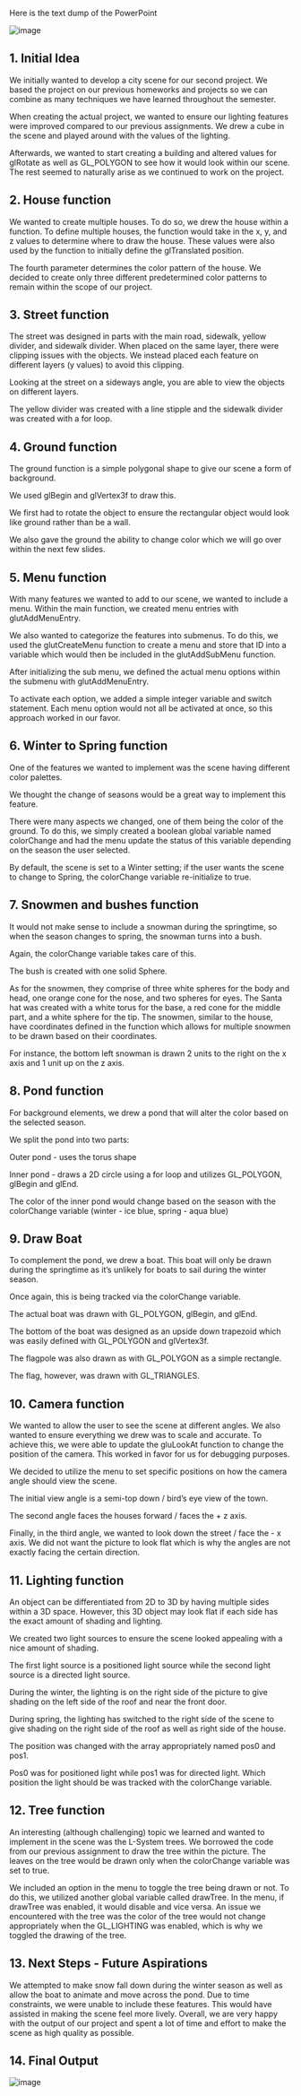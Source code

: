 Here is the text dump of the PowerPoint

![image](https://user-images.githubusercontent.com/48773747/145900540-9e3481c4-4c58-4cf9-b3cc-10cefea12bf7.png)

## 1. Initial Idea
We initially wanted to develop a city scene for our second project. We based the project on our previous homeworks and projects so we can combine as many techniques we have learned throughout the semester. 

When creating the actual project, we wanted to ensure our lighting features were improved compared to our previous assignments. We drew a cube in the scene and played around with the values of the lighting. 

Afterwards, we wanted to start creating a building and altered values for glRotate as well as GL_POLYGON to see how it would look within our scene. The rest seemed to naturally arise as we continued to work on the project.

## 2. House function

We wanted to create multiple houses. To do so, we drew the house within a function. To define multiple houses, the function would take in the x, y, and z values to determine where to draw the house. These values were also used by the function to initially define the glTranslated position.

The fourth parameter determines the color pattern of the house. We decided to create only three different predetermined color patterns to remain within the scope of our project.

## 3. Street function

The street was designed in parts with the main road, sidewalk, yellow divider, and sidewalk divider. When placed on the same layer, there were clipping issues with the objects. We instead placed each feature on different layers (y values) to avoid this clipping. 

Looking at the street on a sideways angle, you are able to view the objects on different layers. 

The yellow divider was created with a line stipple and the sidewalk divider was created with a for loop.

## 4. Ground function

The ground function is a simple polygonal shape to give our scene a form of background. 

We used glBegin and glVertex3f to draw this. 

We first had to rotate the object to ensure the rectangular object would look like ground rather than be a wall. 

We also gave the ground the ability to change color which we will go over within the next few slides.

## 5. Menu function

With many features we wanted to add to our scene, we wanted to include a menu. Within the main function, we created menu entries with glutAddMenuEntry. 

We also wanted to categorize the features into submenus. To do this, we used the glutCreateMenu function to create a menu and store that ID into a variable which would then be included in the glutAddSubMenu function. 

After initializing the sub menu, we defined the actual menu options within the submenu with glutAddMenuEntry. 

To activate each option, we added a simple integer variable and switch statement. Each menu option would not all be activated at once, so this approach worked in our favor.

## 6. Winter to Spring function

One of the features we wanted to implement was the scene having different color palettes.  

We thought the change of seasons would be a great way to implement this feature. 

There were many aspects we changed, one of them being the color of the ground. To do this, we simply created a boolean global variable named colorChange and had the menu update the status of this variable depending on the season the user selected. 

By default, the scene is set to a Winter setting; if the user wants the scene to change to Spring, the colorChange variable re-initialize to true. 

## 7. Snowmen and bushes function

It would not make sense to include a snowman during the springtime, so when the season changes to spring, the snowman turns into a bush. 

Again, the colorChange variable takes care of this. 

The bush is created with one solid Sphere. 

As for the snowmen, they comprise of three white spheres for the body and head, one orange cone for the nose, and two spheres for eyes. The Santa hat was created with a white torus for the base, a red cone for the middle part, and a white sphere for the tip. 
The snowmen, similar to the house, have coordinates defined in the function which allows for multiple snowmen to be drawn based on their coordinates. 

For instance, the bottom left snowman is drawn 2 units to the right on the x axis and 1 unit up on the z axis.

## 8. Pond function

For background elements, we drew a pond that will alter the color based on the selected season. 

We split the pond into two parts: 

Outer pond - uses the torus shape 

Inner pond - draws a 2D circle using a for loop and utilizes GL_POLYGON, glBegin and glEnd. 

The color of the inner pond would change based on the season with the colorChange variable (winter - ice blue, spring - aqua blue)

## 9. Draw Boat

To complement the pond, we drew a boat. This boat will only be drawn during the springtime as it’s unlikely for boats to sail during the winter season.

Once again, this is being tracked via the colorChange variable. 

The actual boat was drawn with GL_POLYGON, glBegin, and glEnd. 

The bottom of the boat was designed as an upside down trapezoid which was easily defined with GL_POLYGON and glVertex3f. 

The flagpole was also drawn as with GL_POLYGON as a simple rectangle. 

The flag, however, was drawn with GL_TRIANGLES. 

## 10. Camera function

We wanted to allow the user to see the scene at different angles. We also wanted to ensure everything we drew was to scale and accurate. To achieve this, we were able to update the gluLookAt function to change the position of the camera. This worked in favor for us for debugging purposes. 

We decided to utilize the menu to set specific positions on how the camera angle should view the scene. 

The initial view angle is a semi-top down / bird’s eye view of the town. 

The second angle faces the houses forward / faces the + z axis. 

Finally, in the third angle, we wanted to look down the street / face the - x axis. We did not want the picture to look flat which is why the angles are not exactly facing the certain direction.

## 11. Lighting function

An object can be differentiated from 2D to 3D by having multiple sides within a 3D space. However, this 3D object may look flat if each side has the exact amount of shading and lighting. 

We created two light sources to ensure the scene looked appealing with a nice amount of shading. 

The first light source is a positioned light source while the second light source is a directed light source. 

During the winter, the lighting is on the right side of the picture to give shading on the left side of the roof and near the front door. 

During spring, the lighting has switched to the right side of the scene to give shading on the right side of the roof as well as right side of the house. 

The position was changed with the array appropriately named pos0 and pos1. 

Pos0 was for positioned light while pos1 was for directed light. Which position the light should be was tracked with the colorChange variable.

## 12. Tree function

An interesting (although challenging) topic we learned and wanted to implement in the scene was the L-System trees. We borrowed the code from our previous assignment to draw the tree within the picture. The leaves on the tree would be drawn only when the colorChange variable was set to true. 

We included an option in the menu to toggle the tree being drawn or not. To do this, we utilized another global variable called drawTree. In the menu, if drawTree was enabled, it would disable and vice versa. An issue we encountered with the tree was the color of the tree would not change appropriately when the GL_LIGHTING was enabled, which is why we toggled the drawing of the tree. 

## 13. Next Steps - Future Aspirations

We attempted to make snow fall down during the winter season as well as allow the boat to animate and move across the pond. Due to time constraints, we were unable to include these features. This would have assisted in making the scene feel more lively. 
Overall, we are very happy with the output of our project and spent a lot of time and effort to make the scene as high quality as possible.

## 14. Final Output

![image](https://user-images.githubusercontent.com/48773747/145901133-9bbea8c1-5618-498c-9e69-e20f6df69ad8.png)
